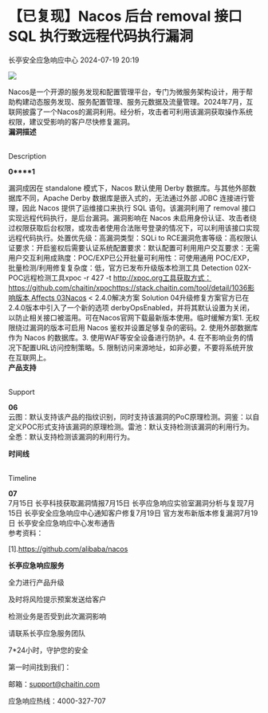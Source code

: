 #  【已复现】Nacos 后台 removal 接口 SQL 执行致远程代码执行漏洞   
 长亭安全应急响应中心   2024-07-19 20:19  
  
![](https://mmbiz.qpic.cn/sz_mmbiz_jpg/FOh11C4BDicR2NSz154yCkDIHD5JsCeOMEPGdRo8crasIgWFOnRmAIzD0pDKIoSBamg6SH6NHLx4IhEn2so272A/640?wx_fmt=jpeg&from=appmsg "")  
  
Nacos是一个开源的服务发现和配置管理平台，专门为微服务架构设计，用于帮助构建动态服务发现、服务配置管理、服务元数据及流量管理。2024年7月，互联网披露了一个Nacos的漏洞利用。经分析，攻击者可利用该漏洞获取操作系统权限，建议受影响的客户尽快修复漏洞。  
**漏洞描述**  
  
   
Description   
  
  
  
**0****1**  
  
漏洞成因在 standalone 模式下，Nacos 默认使用 Derby 数据库。与其他外部数据库不同，Apache Derby 数据库是嵌入式的，无法通过外部 JDBC 连接进行管理，因此 Nacos 提供了运维接口来执行 SQL 语句。该漏洞利用了 removal 接口实现远程代码执行，是后台漏洞。漏洞影响在 Nacos 未启用身份认证、攻击者绕过权限获取后台权限，或攻击者使用合法账号登录的情况下，可以利用该接口实现远程代码执行。处置优先级：高漏洞类型：SQLi to RCE漏洞危害等级：高权限认证要求：开启鉴权后需要认证系统配置要求：默认配置可利用用户交互要求：无需用户交互利用成熟度：POC/EXP已公开批量可利用性：可使用通用 POC/EXP，批量检测/利用修复复杂度：低，官方已发布升级版本检测工具 Detection 02X-POC远程检测工具xpoc -r 427 -t http://xpoc.org工具获取方式：https://github.com/chaitin/xpochttps://stack.chaitin.com/tool/detail/1036影响版本 Affects 03Nacos < 2.4.0解决方案 Solution 04升级修复方案官方已在2.4.0版本中引入了一个新的选项 derbyOpsEnabled，并将其默认设置为关闭，以防止相关接口被滥用。可在Nacos官网下载最新版本使用。临时缓解方案1. 无权限绕过漏洞的版本可启用 Nacos 鉴权并设置足够复杂的密码。2. 使用外部数据库作为 Nacos 的数据库。3. 使用WAF等安全设备进行防护。4. 在不影响业务的情况下配置URL访问控制策略。5. 限制访问来源地址，如非必要，不要将系统开放在互联网上。  
**产品支持**  
  
   
Support   
  
  
  
**06**  
云图：默认支持该产品的指纹识别，同时支持该漏洞的PoC原理检测。洞鉴：以自定义POC形式支持该漏洞的原理检测。雷池：默认支持检测该漏洞的利用行为。全悉：默认支持检测该漏洞的利用行为。  
  
  
**时间线**  
  
   
Timeline   
  
  
  
**07**  
7月15日 长亭科技获取漏洞情报7月15日 长亭应急响应实验室漏洞分析与复现7月15日 长亭安全应急响应中心通知客户修复7月19日 官方发布新版本修复漏洞7月19日 长亭安全应急响应中心发布通告  
参考资料：  
  
[1].https://github.com/alibaba/nacos  
  
  
**长亭应急响应服务**  
  
  
  
  
全力进行产品升级  
  
及时将风险提示预案发送给客户  
  
检测业务是否受到此次漏洞影响  
  
请联系长亭应急服务团队  
  
7*24小时，守护您的安全  
  
  
第一时间找到我们：  
  
邮箱：support@chaitin.com  
  
应急响应热线：4000-327-707  
  
